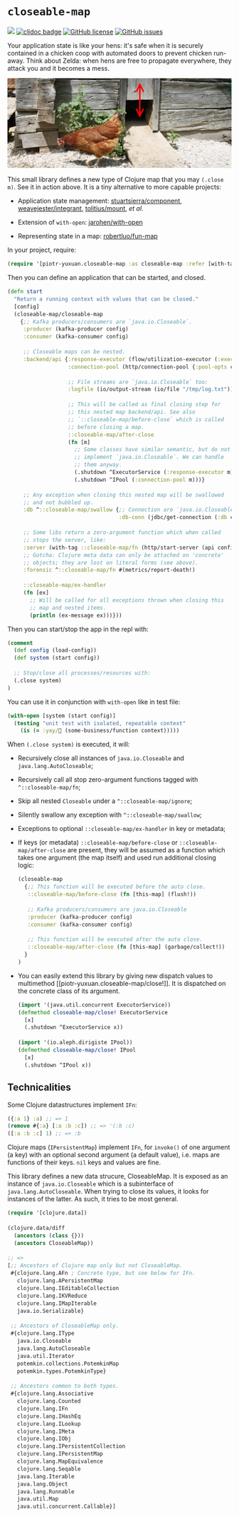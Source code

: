 # `closeable-map`

[![](https://img.shields.io/clojars/v/piotr-yuxuan/closeable-map.svg)](https://clojars.org/piotr-yuxuan/closeable-map)
[![cljdoc badge](https://cljdoc.org/badge/piotr-yuxuan/closeable-map)](https://cljdoc.org/d/piotr-yuxuan/closeable-map/CURRENT)
[![GitHub license](https://img.shields.io/github/license/piotr-yuxuan/closeable-map)](https://github.com/piotr-yuxuan/closeable-map/blob/main/LICENSE)
[![GitHub issues](https://img.shields.io/github/issues/piotr-yuxuan/closeable-map)](https://github.com/piotr-yuxuan/closeable-map/issues)

Your application state is like your hens: it's safe when it is
securely contained in a chicken coop with automated doors to prevent
chicken run-away. Think about Zelda: when hens are free to propagate
everywhere, they attack you and it becomes a mess.

![](./doc/automatische-huehnerklappe.jpg)

This small library defines a new type of Clojure map that you may
`(.close m)`. See it in action above. It is a tiny alternative to more
capable projects:

- Application state management:
  [stuartsierra/component](https://github.com/stuartsierra/component),
  [weavejester/integrant](weavejester/integrant),
  [tolitius/mount](https://github.com/tolitius/mount), _et al_.

- Extension of `with-open`:
  [jarohen/with-open](https://github.com/jarohen/with-open)

- Representing state in a map:
  [robertluo/fun-map](https://github.com/robertluo/fun-map)

In your project, require:

``` clojure
(require '[piotr-yuxuan.closeable-map :as closeable-map :refer [with-tag]])
```

Then you can define an application that can be started, and closed.

``` clojure
(defn start
  "Return a running context with values that can be closed."
  [config]
  (closeable-map/closeable-map
    {;; Kafka producers/consumers are `java.io.Closeable`.
     :producer (kafka-producer config)
     :consumer (kafka-consumer config)

     ;; Closeable maps can be nested.
     :backend/api {:response-executor (flow/utilization-executor (:executor config))
                   :connection-pool (http/connection-pool {:pool-opts config})

                   ;; File streams are `java.io.Closeable` too:
                   :logfile (io/output-stream (io/file "/tmp/log.txt"))

                   ;; This will be called as final closing step for
                   ;; this nested map backend/api. See also
                   ;; `::closeable-map/before-close` which is called
                   ;; before closing a map.
                   ::closeable-map/after-close
                   (fn [m]
                     ;; Some classes have similar semantic, but do not
                     ;; implement `java.io.Closeable`. We can handle
                     ;; them anyway.
                     (.shutdown ^ExecutorService (:response-executor m))
                     (.shutdown ^IPool (:connection-pool m)))}

     ;; Any exception when closing this nested map will be swallowed
     ;; and not bubbled up.
     :db ^::closeable-map/swallow {;; Connection are `java.io.Closeable`, too:
                                   :db-conn (jdbc/get-connection (:db config))}

     ;; Some libs return a zero-argument function which when called
     ;; stops the server, like:
     :server (with-tag ::closeable-map/fn (http/start-server (api config) (:server config)))
     ;; Gotcha: Clojure meta data can only be attached on 'concrete'
     ;; objects; they are lost on literal forms (see above).
     :forensic ^::closeable-map/fn #(metrics/report-death!)

     ::closeable-map/ex-handler
     (fn [ex]
       ;; Will be called for all exceptions thrown when closing this
       ;; map and nested items.
       (println (ex-message ex)))}))
```

Then you can start/stop the app in the repl with:

``` clojure
(comment
  (def config (load-config))
  (def system (start config))

  ;; Stop/close all processes/resources with:
  (.close system)
)
```

You can use it in conjunction with `with-open` like in test file:

``` clojure
(with-open [system (start config)]
  (testing "unit test with isolated, repeatable context"
    (is (= :yay/🚀 (some-business/function context)))))
```

When `(.close system)` is executed, it will:

  - Recursively close all instances of `java.io.Closeable` and `java.lang.AutoCloseable`;

  - Recursively call all stop zero-argument functions tagged with `^::closeable-map/fn`;

  - Skip all nested `Closeable` under a `^::closeable-map/ignore`;

  - Silently swallow any exception with `^::closeable-map/swallow`;

  - Exceptions to optional `::closeable-map/ex-handler` in key or
    metadata;

  - If keys (or metadata) `::closeable-map/before-close` or
    `::closeable-map/after-close` are present, they will be assumed as
    a function which takes one argument (the map itself) and used run
    additional closing logic:

    ``` clojure
    (closeable-map
      {;; This function will be executed before the auto close.
       ::closeable-map/before-close (fn [this-map] (flush!))

       ;; Kafka producers/consumers are java.io.Closeable
       :producer (kafka-producer config)
       :consumer (kafka-consumer config)

       ;; This function will be executed after the auto close.
       ::closeable-map/after-close (fn [this-map] (garbage/collect!))
      }
    )
    ```

  - You can easily extend this library by giving new dispatch values
    to multimethod [[piotr-yuxuan.closeable-map/close!]]. It is
    dispatched on the concrete class of its argument.

    ``` clojure
    (import '(java.util.concurrent ExecutorService))
    (defmethod closeable-map/close! ExecutorService
      [x]
      (.shutdown ^ExecutorService x))

    (import '(io.aleph.dirigiste IPool))
    (defmethod closeable-map/close! IPool
      [x]
      (.shutdown ^IPool x))
    ```

## Technicalities

Some Clojure datastructures implement `IFn`:

``` clojure
({:a 1} :a) ;; => 1
(remove #{:a} [:a :b :c]) ;; => '(:b :c)
([:a :b :c] 1) ;; => :b
```

Clojure maps (`IPersistentMap`) implement `IFn`, for `invoke()` of one
argument (a key) with an optional second argument (a default value),
i.e. maps are functions of their keys. `nil` keys and values are fine.

This library defines a new data strucure, CloseableMap. It is exposed
as an instance of `java.io.Closeable` which is a subinterface of
`java.lang.AutoCloseable`. When trying to close its values, it looks
for instances of the latter. As such, it tries to be most general.

``` clojure
(require '[clojure.data])

(clojure.data/diff
  (ancestors (class {}))
  (ancestors CloseableMap))

;; =>
[;; Ancestors of Clojure map only but not CloseableMap.
 #{clojure.lang.AFn ; Concrete type, but see below for IFn.
   clojure.lang.APersistentMap
   clojure.lang.IEditableCollection
   clojure.lang.IKVReduce
   clojure.lang.IMapIterable
   java.io.Serializable}

 ;; Ancestors of CloseableMap only.
 #{clojure.lang.IType
   java.io.Closeable
   java.lang.AutoCloseable
   java.util.Iterator
   potemkin.collections.PotemkinMap
   potemkin.types.PotemkinType}

 ;; Ancestors common to both types.
 #{clojure.lang.Associative
   clojure.lang.Counted
   clojure.lang.IFn
   clojure.lang.IHashEq
   clojure.lang.ILookup
   clojure.lang.IMeta
   clojure.lang.IObj
   clojure.lang.IPersistentCollection
   clojure.lang.IPersistentMap
   clojure.lang.MapEquivalence
   clojure.lang.Seqable
   java.lang.Iterable
   java.lang.Object
   java.lang.Runnable
   java.util.Map
   java.util.concurrent.Callable}]
```
